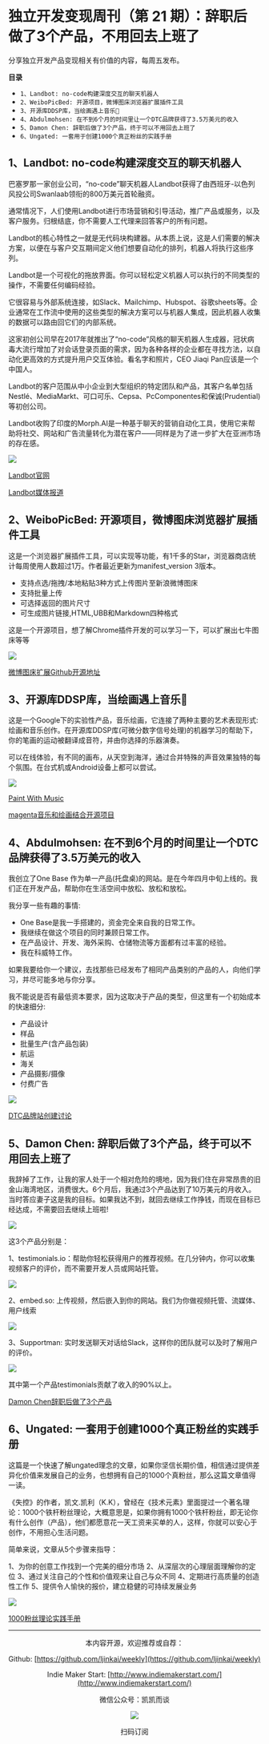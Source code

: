 # 独立开发变现周刊（第 21 期）：辞职后做了3个产品，不用回去上班了

分享独立开发产品变现相关有价值的内容，每周五发布。

**目录**
- `1、Landbot: no-code构建深度交互的聊天机器人`
- `2、WeiboPicBed: 开源项目，微博图床浏览器扩展插件工具`
- `3、开源库DDSP库，当绘画遇上音乐🎵`
- `4、Abdulmohsen: 在不到6个月的时间里让一个DTC品牌获得了3.5万美元的收入`
- `5、Damon Chen: 辞职后做了3个产品，终于可以不用回去上班了`
- `6、Ungated: 一套用于创建1000个真正粉丝的实践手册`

## 1、Landbot: no-code构建深度交互的聊天机器人

巴塞罗那一家创业公司，“no-code”聊天机器人Landbot获得了由西班牙-以色列风投公司Swanlaab领衔的800万美元首轮融资。

通常情况下，人们使用Landbot进行市场营销和引导活动，推广产品或服务，以及客户服务。归根结底，你不需要人工代理来回答客户的所有问题。

Landbot的核心特性之一就是无代码块构建器。从本质上说，这是人们需要的解决方案，以便在与客户交互期间定义他们想要自动化的排列，机器人将执行这些序列。

Landbot是一个可视化的拖放界面。你可以轻松定义机器人可以执行的不同类型的操作，不需要任何编码经验。

它很容易与外部系统连接，如Slack、Mailchimp、Hubspot、谷歌sheets等。企业通常在工作流中使用的这些类型的解决方案可以与机器人集成，因此机器人收集的数据可以路由回它们的内部系统。

这家初创公司早在2017年就推出了“no-code”风格的聊天机器人生成器，冠状病毒大流行增加了对会话登录页面的需求，因为各种各样的企业都在寻找方法，以自动化更高效的方式提升用户交互体验。看名字和照片，CEO Jiaqi Pan应该是一个中国人。

Landbot的客户范围从中小企业到大型组织的特定团队和产品，其客户名单包括Nestlé、MediaMarkt、可口可乐、Cepsa、PcComponentes和保诚(Prudential)等初创公司。

Landbot收购了印度的Morph.AI是一种基于聊天的营销自动化工具，使用它来帮助将社交、网站和广告流量转化为潜在客户——同样是为了进一步扩大在亚洲市场的存在感。

![](http://qiniu.gafata.com/2021-09-23-Untitled.png?imageView2/2/w/600)

[Landbot官网](https://landbot.io/)

[Landbot媒体报道](https://techcrunch.com/2021/01/20/landbot-closes-8m-series-a-for-its-no-code-chatbot-builder/)

## 2、WeiboPicBed: 开源项目，微博图床浏览器扩展插件工具

这是一个浏览器扩展插件工具，可以实现等功能，有1千多的Star，浏览器商店统计每周使用人数超过1万。作者最近更新为manifest_version 3版本。

- 支持点选/拖拽/本地粘贴3种方式上传图片至新浪微博图床
- 支持批量上传
- 可选择返回的图片尺寸
- 可生成图片链接,HTML,UBB和Markdown四种格式

这是一个开源项目，想了解Chrome插件开发的可以学习一下，可以扩展出七牛图床等等

![](http://qiniu.gafata.com/2021-09-23-Untitled%201.png?imageView2/2/w/600)

[微博图床扩展Github开源地址](https://github.com/Suxiaogang/WeiboPicBed)

## 3、开源库DDSP库，当绘画遇上音乐🎵

这是一个Google下的实验性产品，音乐绘画，它连接了两种主要的艺术表现形式:绘画和音乐创作。在开源库DDSP库(可微分数字信号处理)的机器学习的帮助下，你的笔画的运动被翻译成音符，并由你选择的乐器演奏。

可以在线体验，有不同的画布，从天空到海洋，通过合并特殊的声音效果独特的每个氛围。在台式机或Android设备上都可以尝试。

![](http://qiniu.gafata.com/2021-09-23-Untitled%202.png?imageView2/2/w/600)

[Paint With Music](https://experiments.withgoogle.com/paint-with-music)

[magenta音乐和绘画结合开源项目](https://github.com/magenta/magenta)

## 4、Abdulmohsen: 在不到6个月的时间里让一个DTC品牌获得了3.5万美元的收入

我创立了One Base 作为单一产品(托盘桌)的网站。是在今年四月中旬上线的。我们正在开发产品，帮助你在生活空间中放松、放松和放松。

我分享一些有趣的事情:

- One Base是我一手搭建的，资金完全来自我的日常工作。
- 我继续在做这个项目的同时兼顾日常工作。
- 在产品设计、开发、海外采购、仓储物流等方面都有过丰富的经验。
- 我在科威特工作。

如果我要给你一个建议，去找那些已经发布了相同产品类别的产品的人，向他们学习，并尽可能多地与你分享。

我不能说是否有最低资本要求，因为这取决于产品的类型，但这里有一个初始成本的快速细分:

- 产品设计
- 样品
- 批量生产(含产品包装)
- 航运
- 海关
- 产品摄影/摄像
- 付费广告

![](http://qiniu.gafata.com/2021-09-23-Untitled%203.png?imageView2/2/w/600)

[DTC品牌站创建讨论](https://www.indiehackers.com/post/ive-bootstrapped-a-dtc-brand-to-35k-revenue-in-less-than-6-months-ama-cc810f0e06)

## 5、Damon Chen: 辞职后做了3个产品，终于可以不用回去上班了

我辞掉了工作，让我的家人处于一个相对危险的境地，因为我们住在非常昂贵的旧金山海湾地区，消费很大。6个月后，我通过3个产品达到了10万美元的月收入。当时答应妻子这是我的目标。如果我达不到，就回去继续工作挣钱，而现在目标已经达成，不需要回去继续上班啦!

![](http://qiniu.gafata.com/2021-09-23-Untitled%204.png?imageView2/2/w/600)

这3个产品分别是：

1、testimonials.io：帮助你轻松获得用户的推荐视频。在几分钟内，你可以收集视频客户的评价，而不需要开发人员或网站托管。

![](http://qiniu.gafata.com/2021-09-23-Untitled%205.png?imageView2/2/w/600)

2、embed.so: 上传视频，然后嵌入到你的网站。我们为你做视频托管、流媒体、用户线索

![](http://qiniu.gafata.com/2021-09-23-Untitled%206.png?imageView2/2/w/600)

3、Supportman: 实时发送聊天对话给Slack，这样你的团队就可以及时了解用户的评价。

![](http://qiniu.gafata.com/2021-09-23-Untitled%207.png?imageView2/2/w/600)

其中第一个产品testimonials贡献了收入的90%以上。

[Damon Chen辞职后做了3个产品](https://twitter.com/damengchen/status/1438990980095430659)

## 6、Ungated: 一套用于创建1000个真正粉丝的实践手册

这篇是一个快速了解ungated理念的文章，如果你坚信长期价值，相信通过提供差异化价值来发展自己的业务，也想拥有自己的1000个真粉丝，那么这篇文章值得一读。

《失控》的作者，凯文.凯利（K.K），曾经在《技术元素》里面提过一个著名理论：1000个铁杆粉丝理论，大概意思是，如果你拥有1000个铁杆粉丝，即无论你有什么创作（产品），他们都愿意花一天工资来买单的人，这样，你就可以安心于创作，不用担心生活问题。

简单来说，文章从5个步骤来指导：

1、为你的创意工作找到一个完美的细分市场
2、从深层次的心理层面理解你的定位
3、通过关注自己的个性和价值观来让自己与众不同
4、定期进行高质量的创造性工作
5、提供令人愉快的报价，建立稳健的可持续发展业务

![](http://qiniu.gafata.com/2021-09-23-Untitled%208.png?imageView2/2/w/600)

[1000粉丝理论实践手册](https://ungated.media/article/nichecraft-overview/)

---
<center>
本内容开源，欢迎推荐或自荐：

Github: [https://github.com/ljinkai/weekly](https://github.com/ljinkai/weekly)


Indie Maker Start: [http://www.indiemakerstart.com/](http://www.indiemakerstart.com/)

微信公众号：凯凯而谈


![](http://qiniu.gafata.com/2019-03-17-web-bear.jpg?imageView2/2/w/200)

扫码订阅
</center>